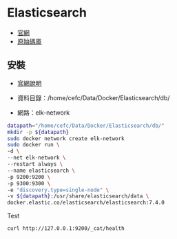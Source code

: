 # Elasticsearch

- [官網](https://www.elastic.co/cn/)
- [原始碼庫](https://github.com/elastic/elasticsearch)

## 安裝

- [官網說明](https://www.elastic.co/guide/en/elasticsearch/reference/6.4/docker.html)

- 資料目錄：/home/cefc/Data/Docker/Elasticsearch/db/
- 網路：elk-network

```sh
datapath="/home/cefc/Data/Docker/Elasticsearch/db/"
mkdir -p ${datapath}
sudo docker network create elk-network
sudo docker run \
-d \
--net elk-network \
--restart always \
--name elasticsearch \
-p 9200:9200 \
-p 9300:9300 \
-e "discovery.type=single-node" \
-v ${datapath}:/usr/share/elasticsearch/data \
docker.elastic.co/elasticsearch/elasticsearch:7.4.0
```

Test

```sh
curl http://127.0.0.1:9200/_cat/health
```
